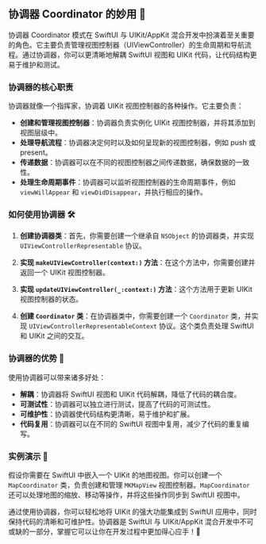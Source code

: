 ﻿## 协调器 Coordinator 的妙用 🤩

协调器 Coordinator 模式在 SwiftUI 与 UIKit/AppKit 混合开发中扮演着至关重要的角色。它主要负责管理视图控制器（UIViewController）的生命周期和导航流程。通过协调器，你可以更清晰地解耦 SwiftUI 视图和 UIKit 代码，让代码结构更易于维护和测试。

### 协调器的核心职责

协调器就像一个指挥家，协调着 UIKit 视图控制器的各种操作。它主要负责：

*   **创建和管理视图控制器**：协调器负责实例化 UIKit 视图控制器，并将其添加到视图层级中。
*   **处理导航流程**：协调器决定何时以及如何呈现新的视图控制器，例如 push 或 present。
*   **传递数据**：协调器可以在不同的视图控制器之间传递数据，确保数据的一致性。
*   **处理生命周期事件**：协调器可以监听视图控制器的生命周期事件，例如 `viewWillAppear` 和 `viewDidDisappear`，并执行相应的操作。

### 如何使用协调器 🛠️

1.  **创建协调器类**：首先，你需要创建一个继承自 `NSObject` 的协调器类，并实现 `UIViewControllerRepresentable` 协议。

2.  **实现 `makeUIViewController(context:)` 方法**：在这个方法中，你需要创建并返回一个 UIKit 视图控制器。

3.  **实现 `updateUIViewController(_:context:)` 方法**：这个方法用于更新 UIKit 视图控制器的状态。

4.  **创建 `Coordinator` 类**：在协调器类中，你需要创建一个 `Coordinator` 类，并实现 `UIViewControllerRepresentableContext` 协议。这个类负责处理 SwiftUI 和 UIKit 之间的交互。

### 协调器的优势 💪

使用协调器可以带来诸多好处：

*   **解耦**：协调器将 SwiftUI 视图和 UIKit 代码解耦，降低了代码的耦合度。
*   **可测试性**：协调器可以独立进行测试，提高了代码的可测试性。
*   **可维护性**：协调器使代码结构更清晰，易于维护和扩展。
*   **代码复用**：协调器可以在不同的 SwiftUI 视图中复用，减少了代码的重复编写。

### 实例演示 🚀

假设你需要在 SwiftUI 中嵌入一个 UIKit 的地图视图。你可以创建一个 `MapCoordinator` 类，负责创建和管理 `MKMapView` 视图控制器。`MapCoordinator` 还可以处理地图的缩放、移动等操作，并将这些操作同步到 SwiftUI 视图中。

通过使用协调器，你可以轻松地将 UIKit 的强大功能集成到 SwiftUI 应用中，同时保持代码的清晰和可维护性。协调器是 SwiftUI 与 UIKit/AppKit 混合开发中不可或缺的一部分，掌握它可以让你在开发过程中更加得心应手！🎉


